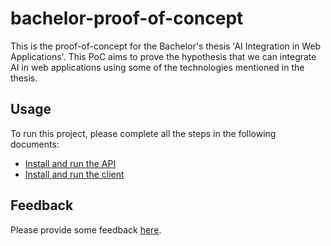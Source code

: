 # bachelor-proof-of-concept
This is the proof-of-concept for the Bachelor's thesis 'AI Integration in Web Applications'. This PoC aims to prove the hypothesis that we can integrate AI in web applications using some of the technologies mentioned in the thesis.

## Usage
To run this project, please complete all the steps in the following documents:
- [Install and run the API](/machine-learning-api/README.md)
- [Install and run the client](/client/README.md)

## Feedback
Please provide some feedback [here](https://forms.gle/jwm5AQCiHDB29Lwv5).
